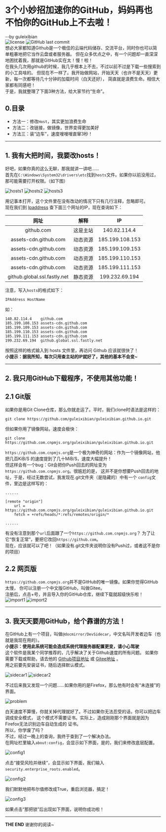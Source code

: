 # 3个小妙招加速你的GitHub，妈妈再也不怕你的GitHub上不去啦！
--by guleixibian  
![license](https://img.shields.io/github/license/guleixibian/guleixibian.github.io)
![GitHub last commit](https://img.shields.io/github/last-commit/guleixibian/guleixibian.github.io)  
想必大家都知道Github是一个极佳的云端代码储存、交流平台，同时你也可以简单粗暴地把它当作云盘或者服务器。
但在众多优点之中，有一个问题却一直深深地困扰着我，那就是GitHub实在太！慢！啦！  
在我头几次用github的时候，我几乎根本上不去，不过以前不过是下载一些搜索到的小工具啥的。
但现在不一样了。我开始做网站，开始天天（也许不是天天）更新，每一次都等待几十分钟的加载时间（白天还好），
简直就是浪费生命。相信大家都有同感吧！  
于是，我就整理了下面3种方法，给大家节约“生命”。

## 0.目录

- 方法一：修改`Host`，其实更加浪费生命  
- 方法二：改链接，做镜像，世界变得更加美好  
- 方法三：装“边车”，速度嗖嗖嗖直窜3秒！  

___
## 1. 我有大把时间，我要改hosts！
好吧，如果你真的这么无聊，那我就讲一讲吧......  
首先在`C:\Windows\System32\drivers\etc`找到`hosts`文件。如果你以前没用过，那可能需要打开权限。（如下图）

![hosts1](https://guleixibian.github.io/Source/Pics/Code/Github/02/hosts1.png)
![hosts2](https://guleixibian.github.io/Source/Pics/Code/Github/02/hosts2.png)
![hosts3](https://guleixibian.github.io/Source/Pics/Code/Github/02/hosts3.png)

用记事本打开，这个文件里在没有改动的情况下只有几行注释，忽略即可。  
现在我们到 [Ipaddress](https://www.ipaddress.com) 查下面三个网址的IP，现在查询如下：

|网址|解释|IP|
|:--:|:--:|:--:|
|github.com|这是主站|140.82.114.4|
|assets-cdn.github.com|动态资源|185.199.108.153|
|assets-cdn.github.com|动态资源|185.199.109.153|
|assets-cdn.github.com|动态资源|185.199.110.153|
|assets-cdn.github.com|动态资源|185.199.111.153|
|github.global.ssl.fastly.net|静态资源|199.232.69.194|

注意，写入`hosts`的格式如下：
```hosts
IPAddress HostName
```
如：
```hosts
140.82.114.4    github.com  
185.199.108.153 assets-cdn.github.com  
185.199.109.153 assets-cdn.github.com  
185.199.110.153 assets-cdn.github.com  
185.199.111.153 assets-cdn.github.com
199.232.69.194  github.global.ssl.fastly.net
```
按照这样的格式输入到 hosts 文件里，再访问 Github 应该就很快了！  
**小提示：据我所知，每次只用查主站的IP就好了，其他的基本不会变~**  

___
## 2. 我只用GitHub下载程序，不使用其他功能！

## 2.1 Git版
如果你是用Git Clone仓库，那么你就走运了。平时，我们clone时语法是这样的：
```git
git clone https://github.com/guleixibian/guleixibian.github.io.git
```
但如果你用了镜像网站，速度会极快：
```git
git clone https://github.com.cnpmjs.org/guleixibian/guleixibian.github.io.git
```
`https://github.com.cnpmjs.org`是一个极为神奇的网站：作为一个镜像网站，他把几百KiB/S
的速度提到了几十MiB/S，速度大幅提升！  
但这样会有一个bug：Git会把你Push回去的网址变为`https://github.com.cnpmjs.org`。很尴尬的是，
这并不是你想要Push回去的地址，于是，经过无数尝试，我发现在.git文件夹（是隐藏的）中有一个
`config`文件，里边是这样写的：
```
......

[remote "origin"]
    url = https://github.com.cnpmjs.org/guleixibian/guleixibian.github.io.git
    fetch = +refs/heads/*:refs/remotes/origin/*

......
```
有没有注意到那个`url`后面跟了一个`https://github.com.cnpmjs.org`？
为了让它“恢复正常”，要把它改回`https://github.com`。  
现在，应该就可以了吧！（如果没有.git文件夹说明你没有Push过，或者这不是你的项目）

## 2.2 网页版
`https://github.com.cnpmjs.org`并不是GitHub的唯一镜像。如果你觉得GitHub太慢，
你可以注册一个中文版GitHub，叫做Gitee。  
注册后，点击+号，并且导入你的GitHub仓库，继续下载就超级快乐啦！
![import1](https://guleixibian.github.io/Source/Pics/Code/Github/02/import1.png)
![import2](https://guleixibian.github.io/Source/Pics/Code/Github/02/import2.png)

___
## 3. 我天天要用GitHub，给个靠谱的方法！

在GitHub上有一个项目，叫做`@docmirror/DevSidecar`，中文名叫开发者边车（也就是我现在用的）。  
**小提示：使用此系统可能会造成系统代理服务器配置更变，请小心驾驶**  
这个软件是我某个同学推荐的，几乎解决了关于Github速度的所有问题。
如果你需要下载或帮助，请去他的 [Github项目地址](https://github.com/docmirror/dev-sidecar) 
或 [Gitee地址](https://gitee.com/docmirror/dev-sidecar) 。  
用之前要先安装证书，随后选择默认模式。

![sidecar1](https://guleixibian.github.io/Source/Pics/Code/Github/02/sidecar1.png)
![sidecar2](https://guleixibian.github.io/Source/Pics/Code/Github/02/sidecar2.png)

不过后来我又发现一个问题......如果你用的是Firefox，那么他有时会有“未连接”的界面。

![problem](https://guleixibian.github.io/Source/Pics/Code/Github/02/problem.png)  

白天速度不算慢，你就关掉代理就好了。不过如果你无法忍受的话，你可以把边车调成安全模式，
这个模式不需要证书。实际上，造成刚刚那个界面就是因为Firefox无法识别边车自动生成的
证书。  
所以，你学废了吗？  
不过，经过一晚上的查询，我终于查到了一个解决办法。  
在网址栏里输入`about:config`，会显示如下界面，是的，我们来修改底层配置。

![config1](https://guleixibian.github.io/Source/Pics/Code/Github/02/config1.png)

点击“接受风险并继续”，会显示如下界面，我们输入`security.enterprise_roots.enabled`。

![config2](https://guleixibian.github.io/Source/Pics/Code/Github/02/config2.png)

我们默默地把布尔值修改成True，重启浏览器，搞定！

![config3](https://guleixibian.github.io/Source/Pics/Code/Github/02/config3.png)

如果点击“那把锁”后出现如下界面，说明你成功啦！

___
__THE END__ 谢谢你的阅读~